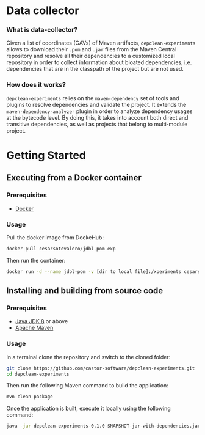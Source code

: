 # Data collector

### What is data-collector?

Given a list of coordinates (GAVs) of Maven artifacts, `depclean-experiments` allows to download their `.pom` and  `.jar` files from the Maven Central repository and resolve all their dependencies to a customized local repository in order to collect information about bloated dependencies, i.e. dependencies that are in the classpath of the project but are not used.

### How does it works?

`depclean-experiments` relies on the `maven-dependency` set of tools and plugins to resolve dependencies and validate the project. It extends the `maven-dependency-analyzer` plugin in order to analyze dependency usages at the bytecode level. By doing this, it takes into account both direct and transitive dependencies, as well as projects that belong to multi-module project. 

# Getting Started

## Executing from a Docker container

### Prerequisites

- [Docker](https://www.docker.com/)

### Usage

Pull the docker image from DockeHub:

```bash
docker pull cesarsotovalero/jdbl-pom-exp
```
Then run the container:

```bash
docker run -d --name jdbl-pom -v [dir to local file]:/xperiments cesarsotovalero/jdbl-pom-exp
```

## Installing and building from source code

### Prerequisites

- [Java JDK 8](https://openjdk.java.net) or above
- [Apache Maven](https://maven.apache.org)

### Usage

In a terminal clone the repository and switch to the cloned folder:

```bash
git clone https://github.com/castor-software/depclean-experiments.git
cd depclean-experiments
```

Then run the following Maven command to build the application:

```bash
mvn clean package
```
Once the application is built, execute it locally using the following command:

```bash
java -jar depclean-experiments-0.1.0-SNAPSHOT-jar-with-dependencies.jar -help
```





